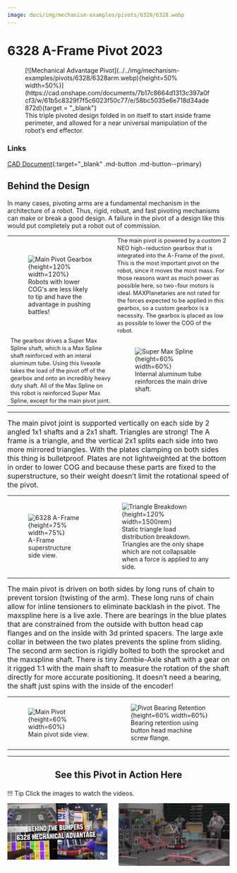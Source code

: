 ```yaml
---
image: docs/img/mechanism-examples/pivots/6328/6328.webp
---
```


<style>

td, th , table{
   border: none!important;
}

td{
  text-align: left !important;
  vertical-align: middle !important;
}

table tr:hover{
    background-color: transparent !important;
}

</style>

# 6328 A-Frame Pivot 2023

<figure markdown="span">
[![Mechanical Advantage Pivot](../../img/mechanism-examples/pivots/6328/6328arm.webp){height=50% width=50%}](https://cad.onshape.com/documents/7b17c8664d1313c397a0fcf3/w/61b5c8329f7f5c6023f50c77/e/58bc5035e6e718d34ade872d){target = "_blank"}
<figcaption>This triple pivoted design folded in on itself to start inside frame perimeter, and allowed for a near universal manipulation of the robot’s end effector.</figcaption>
</figure>

### Links

[CAD Document](https://cad.onshape.com/documents/7b17c8664d1313c397a0fcf3/w/61b5c8329f7f5c6023f50c77/e/58bc5035e6e718d34ade872d "CAD Document Link"){:target="_blank" .md-button .md-button--primary}

## Behind the Design

In many cases, pivoting arms are a fundamental mechanism in the architecture of a robot. Thus, rigid, robust, and fast pivoting mechanisms can make or break a good design. A failure in the pivot of a design like this would put completely put a robot out of commission.

|||
|:-:|:-:|
|<figure>![Main Pivot Gearbox](../../img/mechanism-examples/pivots/6328/gearbox.webp){height=120% width=120%}<figcaption> Robots with lower COG's are less likely to tip and have the advantage in pushing battles! </figcaption></figure>|<span style="font-size:.8rem;">The main pivot is powered by a custom 2 NEO high-reduction gearbox that is integrated into the A-Frame of the pivot. This is the most important pivot on the robot, since it moves the most mass. For those reasons want as much power as possible here, so two-four motors is ideal. MAXPlanetaries are not rated for the forces expected to be applied in this gearbox, so a custom gearbox is a necessity. The gearbox is placed as low as possible to lower the COG of the robot.</span>|
|<span style="font-size:.8rem;"> The gearbox drives a Super Max Spline shaft, which is a Max Spline shaft reinforced with an interal aluminum tube. Using this liveaxle takes the load of the pivot off of the gearbox and onto an incredibly heavy duty shaft. All of the Max Spline on this robot is reinforced Super Max Spline, except for the main pivot joint.</span>|<figure>![Super Max Spline](../../img/mechanism-examples/pivots/6328/supermaxspline.webp){height=60% width=60%}<figcaption> Internal aluminum tube reinforces the main drive shaft. </figcaption></figure>|

***
<span style="text-align: center; font-size:1rem">The main pivot joint is supported vertically on each side by 2 angled 1x1 shafts and a 2x1 shaft. Triangles are strong! The A frame is a triangle, and the vertical 2x1 splits each side into two more mirrored triangles. With the plates clamping on both sides this thing is bulletproof. Plates are not lightweighted at the bottom in order to lower COG and because these parts are fixed to the superstructure, so their weight doesn’t limit the rotational speed of the pivot.</span>

|||
|:-:|:-:|
|<figure>![6328 A-Frame](../../img/mechanism-examples/pivots/6328/aframe.webp){height=75% width=75%}<figcaption> A-Frame superstructure side view. </figcaption></figure>|<figure>![Triangle Breakdown](../../img/mechanism-examples/pivots/6328/triangles.webp){height=120% width=1500rem}<figcaption> Static triangle load distribution breakdown. Triangles are the only shape which are not collapsable when a force is applied to any side. </figcaption></figure>|

<span style="text-align: center; font-size:1rem">The main pivot is driven on both sides by long runs of chain to prevent torsion (twisting of the arm). These long runs of chain allow for inline tensioners to eliminate backlash in the pivot. The maxspline here is a live axle. There are bearings in the blue plates that are constrained from the outside with button head cap flanges and on the inside with 3d printed spacers. The large axle collar in between the two plates prevents the spline from sliding. The second arm section is rigidly bolted to both the sprocket and the maxspline shaft. There is tiny Zombie-Axle shaft with a gear on it rigged 1:1 with the main shaft to measure the rotation of the shaft directly for more accurate positioning. It doesn’t need a bearing, the shaft just spins with the inside of the encoder!</span>

|||
|:-:|:-:|
|<figure>![Main Pivot](../../img/mechanism-examples/pivots/6328/mainpivot.webp){height=60% width=60%}<figcaption> Main pivot side view. </figcaption></figure>|<figure>![Pivot Bearing Retention](../../img/mechanism-examples/pivots/6328/pivot_side.webp){height=60% width=60%}<figcaption> Bearing retention using button head machine screw flange. </figcaption></figure>|

***

## <p style="text-align: center;"> See this Pivot in Action Here </p>

!!! Tip
    Click the images to watch the videos.


<a href=https://youtu.be/3cXXOSFAnJU> <img align="left" src="/img/mechanism-examples/pivots/6328/6328btb.webp" style="width:45%"></a> <a href=https://youtu.be/89FRu3nUPtU><img align="right" src=/img/mechanism-examples/pivots/6328/6328_match.webp style="width:50%"></a>

<br>